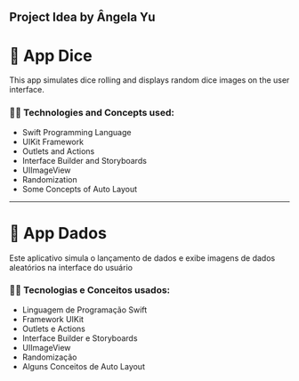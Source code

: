 ## Project Idea by Ângela Yu

# 🎲 App Dice

This app simulates dice rolling and displays random dice images on the user interface.

### 👩‍💻 Technologies and Concepts used:

- Swift Programming Language
- UIKit Framework
- Outlets and Actions
- Interface Builder and Storyboards
- UIImageView
- Randomization
- Some Concepts of Auto Layout 

***

# 🎲 App Dados

Este aplicativo simula o lançamento de dados e exibe imagens de dados aleatórios na interface do usuário

### 👩‍💻 Tecnologias e Conceitos usados:

- Linguagem de Programação Swift
- Framework UIKit
- Outlets e Actions
- Interface Builder e Storyboards
- UIImageView
- Randomização
- Alguns Conceitos de Auto Layout 
